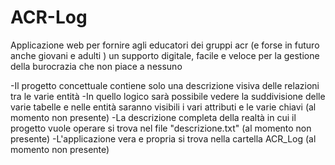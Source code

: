 # ACR-Log
Applicazione web per fornire agli educatori dei gruppi acr (e forse in futuro anche giovani e adulti ) un supporto digitale, facile e veloce per la gestione della burocrazia che non piace a nessuno

-Il progetto concettuale contiene solo una descrizione visiva delle relazioni tra le varie entità
-In quello logico sarà possibile vedere la suddivisione delle varie tabelle e nelle entità saranno visibili i vari attributi e le varie chiavi (al momento non presente)
-La descrizione completa della realtà in cui il progetto vuole operare si trova nel file "descrizione.txt" (al momento non presente)
-L'applicazione vera e propria si trova nella cartella ACR_Log (al momento non presente)
